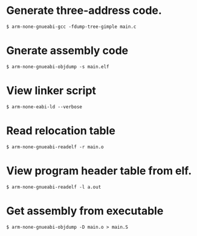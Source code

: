 # Generate three-address code.
	$ arm-none-gnueabi-gcc -fdump-tree-gimple main.c

# Gnerate assembly code
	$ arm-none-gnueabi-objdump -s main.elf

# View linker script
	$ arm-none-eabi-ld --verbose

# Read relocation table 
	$ arm-none-gnueabi-readelf -r main.o

# View program header table from elf.
	$ arm-none-gnueabi-readelf -l a.out

# Get assembly from executable
	$ arm-none-gnueabi-objdump -D main.o > main.S
